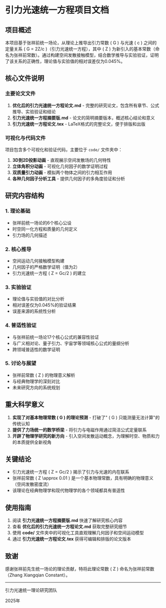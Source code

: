 # 引力光速统一方程项目文档

## 项目概述

本项目基于张祥前统一场论，从理论上推导出引力常数 \( G \) 与光速 \( c \) 之间的定量关系 \( G = 2Z/c \)（引力光速统一方程），其中 \( Z \) 为新引入的基本常数（命名为张祥前常数）。通过构建空间发散接触模型，结合数学推导与实验验证，证明了该关系的正确性，理论值与实验值的相对误差仅为0.045%。

## 核心文件说明

### 主要论文文件

1. **优化后的引力光速统一方程论文.md** - 完整的研究论文，包含所有章节、公式推导、实验验证和结论
2. **引力光速统一方程摘要版.md** - 论文的简明摘要版本，概述核心结论和意义
3. **引力光速统一方程论文.tex** - LaTeX格式的完整论文，便于排版和出版

### 可视化与代码文件

项目包含多个可视化和验证代码，主要位于 `code/` 文件夹中：

1. **3D到2D投影动画** - 直观展示空间发散场的几何特性
2. **立体角积分动画** - 可视化几何因子的数学证明过程
3. **双质量引力动画** - 模拟两个物体之间的引力相互作用
4. **各种几何因子分析工具** - 提供几何因子的多角度验证和分析

## 研究内容结构

### 1. 理论基础
- 张祥前统一场论的6个核心公设
- 时空同一化方程和质量的几何定义
- 引力场的几何描述

### 2. 核心推导
- 空间运动几何接触模型构建
- 几何因子的严格数学证明（值为2）
- 引力光速统一方程 \( Z = Gc/2 \) 的建立

### 3. 实验验证
- 理论值与实验值的对比分析
- 相对误差仅为0.045%的验证结果
- 误差来源的系统性分析

### 4. 普适性验证
- 与张祥前统一场论17个核心公式的兼容性验证
- 与广义相对论、量子引力、宇宙学等领域核心公式的量纲分析
- 跨领域普适性的数学证明

### 5. 讨论与展望
- 张祥前常数 \( Z \) 的物理意义解析
- 与经典物理学的深刻对比
- 未来研究方向的系统规划

## 重大科学意义

1. **实现了对基本物理常数 \( G \) 的理论预测** - 打破了" \( G \) 只能测量无法计算"的传统认知
2. **提供了力场统一的数学桥梁** - 将引力与电磁作用通过简洁公式定量联系
3. **开辟了物理学研究的新方向** - 引入空间发散运动概念，为理解时空、物质和力的本质提供全新视角

## 关键结论

- 引力光速统一方程 \( Z = Gc/2 \) 揭示了引力与光速的内在联系
- 张祥前常数 \( Z \approx 0.01 \) 是一个基本物理常数，具有明确的物理意义（空间发散密度流）
- 该理论在经典物理学和现代物理学的各个领域都具有普适性

## 使用指南

1. 阅读 **引力光速统一方程摘要版.md** 快速了解研究核心内容
2. 查看 **优化后的引力光速统一方程论文.md** 获取完整研究细节
3. 使用 **code/** 文件夹中的可视化工具直观理解几何因子和空间运动模型
4. 通过 **引力光速统一方程论文.tex** 获得可编辑和排版的论文版本

## 致谢

感谢张祥前先生统一场论的理论贡献，特将此理论常数 \( Z \) 命名为张祥前常数（Zhang Xiangqian Constant）。

---

引力光速统一理论研究团队

2025年